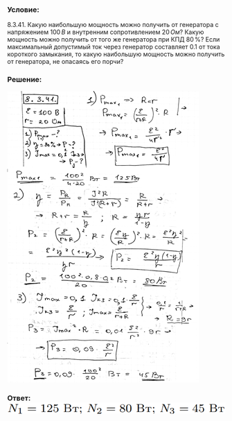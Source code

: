 ###  Условие: 

$8.3.41.$ Какую наибольшую мощность можно получить от генератора с напряжением $100 \,В$ и внутренним сопротивлением $20 \,Ом$? Какую мощность можно получить от того же генератора при КПД $80 \,\%$? Если максимальный допустимый ток через генератор составляет $0.1$ от тока короткого замыкания, то какую наибольшую мощность можно получить от генератора, не опасаясь его порчи? 

###  Решение: 

![|442x672, 67%](../../img/8.3.41/1.png) 

###  Ответ: ![|637x34, 67%](../../img/8.3.41/ans.png) 
